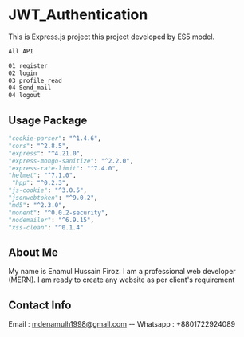 # JWT_Authentication

This is Express.js project this project developed by ES5 model.



```bash
All API

01 register
02 login
03 profile_read
04 Send_mail
04 logout

```

## Usage Package


```python
"cookie-parser": "^1.4.6",
"cors": "^2.8.5",
"express": "^4.21.0",
"express-mongo-sanitize": "^2.2.0",
"express-rate-limit": "^7.4.0",
"helmet": "^7.1.0",
 "hpp": "^0.2.3",
"js-cookie": "^3.0.5",
"jsonwebtoken": "^9.0.2",
"md5": "^2.3.0",
"monent": "^0.0.2-security",
"nodemailer": "^6.9.15",
"xss-clean": "^0.1.4"

```

## About Me

My name is Enamul Hussain Firoz. I am a professional web developer (MERN). I am ready to create any website as per client's requirement

## Contact Info

Email : mdenamulh1998@gmail.com -- Whatsapp : +8801722924089
